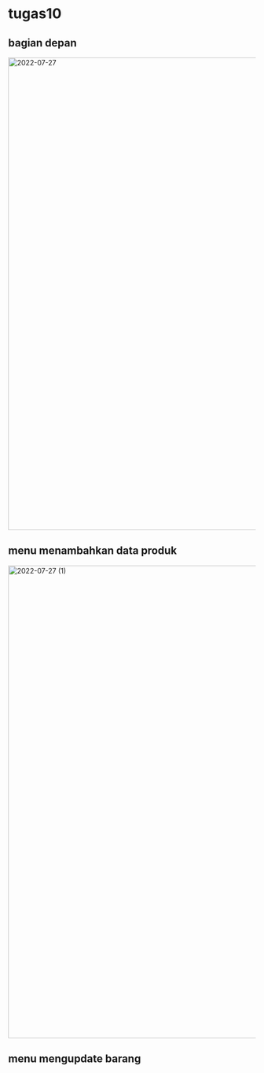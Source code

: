# tugas10

## bagian depan
<img width="960" alt="2022-07-27" src="https://user-images.githubusercontent.com/97665851/181210910-85aaf3ad-90b2-4f9a-a26f-8bf8bbac939b.png">

## menu menambahkan data produk
<img width="960" alt="2022-07-27 (1)" src="https://user-images.githubusercontent.com/97665851/181211548-03d99129-d278-49cf-9bc8-64a2448379d5.png">

## menu mengupdate barang

